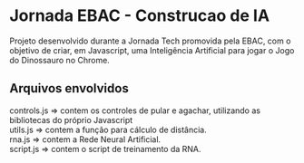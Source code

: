 # Jornada EBAC - Construcao de IA

Projeto desenvolvido durante a Jornada Tech promovida pela EBAC, com o objetivo de criar, em Javascript, uma Inteligência Artificial para jogar o Jogo do Dinossauro no Chrome.

## Arquivos envolvidos
controls.js => contem os controles de pular e agachar, utilizando as bibliotecas do próprio Javascript  
utils.js => contem a função para cálculo de distância.  
rna.js => contem a Rede Neural Artificial.  
script.js => contem o script de treinamento da RNA.  






